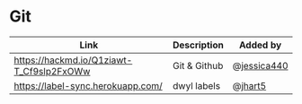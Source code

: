 # Git

| Link | Description | Added by |
| ---- | ----------- | -------- |
| https://hackmd.io/Q1ziawt-T_Cf9slp2FxOWw | Git & Github | @[jessica440](https://github.com/jessica440)  |https://www.conventionalcommits.org/en/v1.0.0/  | commit-messages convention | @[Khadija](github.com/khadija-nur) |
| https://label-sync.herokuapp.com/ | dwyl labels | @[jhart5](github.com/jhart5) |
 